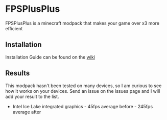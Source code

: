 # FPSPlusPlus
FPSPlusPlus is a minecraft modpack that makes your game over x3 more efficient

## Installation
Installation Guide can be found on the <a href="https://github.com/ShadowNightX/FPSPlusPlus/wiki">wiki</a>

## Results
This modpack hasn't been tested on many devices, so I am curious to see how it works on your devices. Send an issue on the issues page and I will add your result to the list.
<br>
- Intel Ice Lake integrated graphics - 45fps average before - 245fps average after
